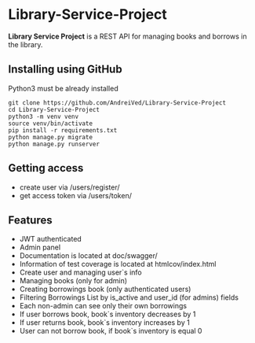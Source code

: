 # Library-Service-Project
**Library Service Project** is a REST API for managing books and borrows in the library.


## Installing using GitHub

Python3 must be already installed

``` shel
git clone https://github.com/AndreiVed/Library-Service-Project
cd Library-Service-Project
python3 -m venv venv
source venv/bin/activate
pip install -r requirements.txt
python manage.py migrate
python manage.py runserver 
```

## Getting access

* create user via /users/register/
* get access token via /users/token/

## Features

* JWT authenticated
* Admin panel
* Documentation is located at doc/swagger/
* Information of test coverage is located at htmlcov/index.html
* Create user and managing user`s info
* Managing books (only for admin)
* Creating borrowings book (only authenticated users)
* Filtering Borrowings List by is_active and user_id (for admins) fields
* Each non-admin can see only their own borrowings
* If user borrows book, book`s inventory decreases by 1 
* If user returns book, book`s inventory increases by 1 
* User can not borrow book, if book`s inventory is equal 0

